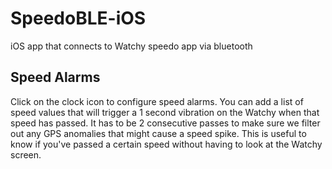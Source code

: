 # SpeedoBLE-iOS
iOS app that connects to Watchy speedo app via bluetooth

## Speed Alarms
Click on the clock icon to configure speed alarms.
You can add a list of speed values that will trigger a 1 second vibration on the Watchy when that speed has passed.
It has to be 2 consecutive passes to make sure we filter out any GPS anomalies that might cause a speed spike.
This is useful to know if you've passed a certain speed without having to look at the Watchy screen.

